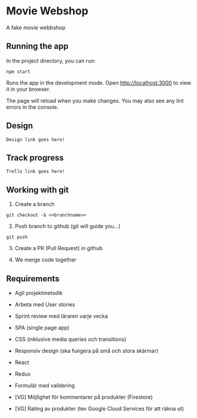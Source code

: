 # Movie Webshop
A fake movie webbshop

## Running the app

In the project directory, you can run:
```
npm start
```

Runs the app in the development mode. Open [http://localhost:3000](http://localhost:3000) to view it in your browser.

The page will reload when you make changes. You may also see any lint errors in the console.

## Design
```
Design link goes here!
```

## Track  progress
```
Trello link goes here! 
```

## Working with git 

1. Create a branch 
```
git checkout -b <<branchname>>
```

2. Push branch to github (git will guide you...)
```
git push
```

3. Create a PR (Pull Request) in github

4. We merge code together


## Requirements

* Agil projektmetodik 

* Arbeta med User stories

* Sprint review med läraren varje vecka

* SPA (single page app)

* CSS (inklusive media queries och transitions)

* Responsiv design (ska fungera på små och stora skärmar)

* React

* Redux

* Formulär med validering

* [VG] Möjlighet för kommentarer på produkter (Firestore)

* [VG] Rating av produkter (tex Google Cloud Services för att räkna ut)
